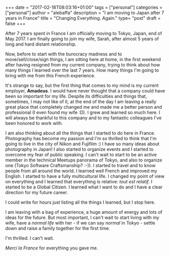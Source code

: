 +++
date = "2017-02-18T08:03:16+01:00"
tags = ["personal"]
categories = ["personal"]
author = "alebaffa"
description = "I am moving to Japan after 7 years in France"
title = "Changing Everything. Again."
type= "post"
draft = false
+++

After 7 years spent in France I am officially moving to Tokyo, Japan, end of May 2017. 
I am finally going to join my wife, Sarah, after almost 5 years of long and hard distant relationship.

Now, before to start with the burocracy madness and to move/sell/close/sign things, I am sitting here at home, in the first weekend after having resigned from my current company, trying to think about how many things I learned over the last 7 years. How many things I'm going to bring with me from this French experience.

It's strange to say, but the first thing that comes to my mind is my current employer, **Amadeus**. I would have never thought that a company could have been so important for my life. Despite its difficulties and things that, sometimes, I may not like of it, at the end of the day I am leaving a really great place that completely changed me and made me a better person and professional (I even found my wife :D). I grew and learned so much here. I will always be thankful to this company and to my fantastic colleagues I've been honored to work with.

I am also thinking about all the things that I started to do here in France. Photography has become my passion and I'm so thrilled to think that I'm going to live in the city of Nikon and Fujifilm :) I have so many ideas about photography in Japan!
I also started to organize events and I started to overcome my fear of public speaking. I can't wait to start to be an active member in the technical Meetups panorama of Tokyo, and also to organize one (Tokyo Software Craftsmanship? :-)). I started to travel and to know people from all around the world. I learned well French and improved my English. I started to have a fully multicultural life. I changed my point of view on everything and I learned that everything is relative: _tout est relatif_. I started to be a Global Citizen. I learned what I want to do and I have a clear direction for my future career.

I could write for hours just listing all the things I learned, but I stop here.

I am leaving with a bag of experience, a huge amount of energy and lots of ideas for the future. But most important, I can't wait to start living with my wife, have a _normal life_ with her - if we can say _normal_ in Tokyo - settle down and raise a family together for the first time.

I'm thrilled. I can't wait. 

_Merci la France_ for everything you gave me. 